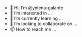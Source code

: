 - 👋 Hi, I’m @yelena-galante
- 👀 I’m interested in ...
- 🌱 I’m currently learning ...
- 💞️ I’m looking to collaborate on ...
- 📫 How to reach me ...

<!---
yelena-galante/yelena-galante is a ✨ special ✨ repository because its `README.md` (this file) appears on your GitHub profile.
You can click the Preview link to take a look at your changes.
--->
